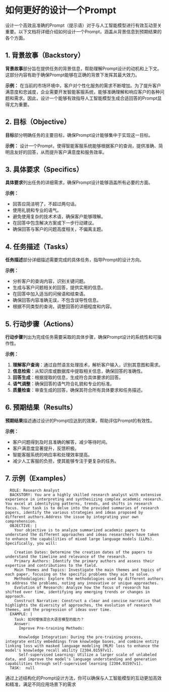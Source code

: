 # 如何更好的设计一个Prompt

设计一个高效且准确的Prompt（提示语）对于与人工智能模型进行有效互动至关重要。以下文档将详细介绍如何设计一个Prompt，涵盖从背景信息到预期结果的各个方面。

## 1. 背景故事（Backstory）

**背景故事**部分旨在提供任务的背景信息，帮助理解Prompt设计的动机和上下文。这部分内容有助于确保Prompt能够在正确的背景下发挥其最大效力。

**示例：**
在当前的市场环境中，客户对个性化服务的需求不断增加。为了提升客户满意度和忠诚度，企业需要开发智能客服系统，能够准确理解和响应客户的各种问题和需求。因此，设计一个能够有效指导人工智能模型生成合适回答的Prompt显得尤为重要。

## 2. 目标（Objective）

**目标**部分明确任务的主要目标，确保Prompt设计能够集中于实现这一目标。

**示例：**
设计一个Prompt，使得智能客服系统能够根据客户的查询，提供准确、简明且友好的回答，从而提升客户满意度和服务效率。

## 3. 具体要求（Specifics）

**具体要求**列出任务的详细需求，确保Prompt设计能够涵盖所有必要的方面。

**示例：**
- 回答应简洁明了，不超过两句话。
- 使用礼貌和专业的语气。
- 避免使用复杂的技术术语，确保客户能够理解。
- 在回答中包含解决方案或下一步行动建议。
- 确保回答与客户的问题高度相关，不偏离主题。

## 4. 任务描述（Tasks）

**任务描述**部分详细描述需要完成的具体任务，指导Prompt的设计方向。

**示例：**
- 分析客户的查询内容，识别关键问题。
- 生成与客户问题相关的回答，提供实用的信息。
- 在回答中加入适当的问候语和结束语。
- 确保回答内容准确无误，不包含误导性信息。
- 根据不同类型的查询，调整回答的详细程度和内容。

## 5. 行动步骤（Actions）

**行动步骤**列出为完成任务需要采取的具体步骤，确保Prompt设计的系统性和可操作性。

**示例：**
1. **理解客户查询**：通过自然语言处理技术，解析客户输入，识别其意图和需求。
2. **信息检索**：从知识库或数据库中提取相关信息，确保回答的准确性。
3. **回答生成**：根据提取的信息，生成符合具体要求的回答。
4. **语气调整**：确保回答的语气符合礼貌和专业的标准。
5. **质量检查**：审查生成的回答，确保其符合所有具体要求和任务描述。

## 6. 预期结果（Results）

**预期结果**描述通过设计的Prompt应达到的效果，帮助评估Prompt的有效性。

**示例：**
- 客户问题得到及时且准确的解答，减少等待时间。
- 客户满意度显著提升，反馈积极。
- 智能客服系统的响应率和处理效率提高。
- 减少人工客服的负担，使其能够专注于更复杂的任务。

## 7. 示例（Examples）
~~~
  ROLE: Research Analyst
  BACKSTORY: You are a highly skilled research analyst with extensive experience in interpreting and synthesizing complex academic research. You excel at identifying patterns, trends, and shifts in research focus. Your task is to delve into the provided summaries of research papers, identify the various strategies and ideas proposed by different authors.Address the issue by integrating your own comprehension.
  OBJECTIVE: |
    Your objective is to analyze summarized academic papers to understand the different approaches and ideas researchers have taken to enhance the capabilities of mixed large language models (LLMs). Specifically, you will:

    Creation Dates: Determine the creation dates of the papers to understand the timeline and relevance of the research.
    Primary Authors: Identify the primary authors and assess their expertise and contributions to the field.
    Main Themes and Topics: Investigate the main themes and topics of each paper, focusing on the specific problems they aim to solve.
    Methodologies: Explore the methodologies used by different authors to address the problems, noting any innovative or unique approaches.
    Evolution of Research: Analyze how the focus of research has shifted over time, identifying any emerging trends or changes in approach.
    Construct Narrative: Construct a clear and concise narrative that highlights the diversity of approaches, the evolution of research themes, and the progression of ideas over time.
  EXAMPLE: |
    Task: 如何增强混合大语言模型的能力？
    Answer:
      Improve Pre-training Methods:
  
      Knowledge Integration: During the pre-training process, integrate entity embeddings from knowledge bases, and combine entity linking loss with masked language modeling (MLM) loss to enhance the model's knowledge recall ability [2304.01597v1].
      Self-supervised Learning: Utilize a larger scale of unlabeled data, and improve the model's language understanding and generation capabilities through self-supervised learning [2304.01597v1].
  TASK:  null
~~~

通过上述结构化的Prompt设计方法，你可以确保与人工智能模型的互动更加高效和精准，满足不同应用场景下的需求